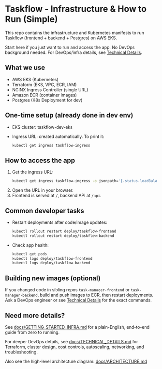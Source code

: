 # Taskflow - Infrastructure & How to Run (Simple)

This repo contains the infrastructure and Kubernetes manifests to run Taskflow (frontend + backend + Postgres) on AWS EKS.

Start here if you just want to run and access the app. No DevOps background needed. For DevOps/infra details, see [Technical Details](docs/TECHNICAL_DETAILS.md).

## What we use
- AWS EKS (Kubernetes)
- Terraform (EKS, VPC, ECR, IAM)
- NGINX Ingress Controller (single URL)
- Amazon ECR (container images)
- Postgres (K8s Deployment for dev)

## One-time setup (already done in dev env)
- EKS cluster: taskflow-dev-eks
- Ingress URL: created automatically. To print it:
  
  ```bash
  kubectl get ingress taskflow-ingress
  ```

## How to access the app
1) Get the ingress URL:
   ```bash
   kubectl get ingress taskflow-ingress -o jsonpath='{.status.loadBalancer.ingress[0].hostname}'
   ```
2) Open the URL in your browser.
3) Frontend is served at `/`, backend API at `/api`.

## Common developer tasks
- Restart deployments after code/image updates:
  ```bash
  kubectl rollout restart deploy/taskflow-frontend
  kubectl rollout restart deploy/taskflow-backend
  ```
- Check app health:
  ```bash
  kubectl get pods
  kubectl logs deploy/taskflow-frontend
  kubectl logs deploy/taskflow-backend
  ```

## Building new images (optional)
If you changed code in sibling repos `task-manager-frontend` or `task-manager-backend`, build and push images to ECR, then restart deployments. Ask a DevOps engineer or see [Technical Details](docs/TECHNICAL_DETAILS.md) for the exact commands.

## Need more details?
See [docs/GETTING_STARTED_INFRA.md](docs/GETTING_STARTED_INFRA.md) for a plain-English, end-to-end guide from zero to running.

For deeper DevOps details, see [docs/TECHNICAL_DETAILS.md](docs/TECHNICAL_DETAILS.md) for Terraform, cluster design, cost controls, autoscaling, networking, and troubleshooting.

Also see the high-level architecture diagram: [docs/ARCHITECTURE.md](docs/ARCHITECTURE.md)
